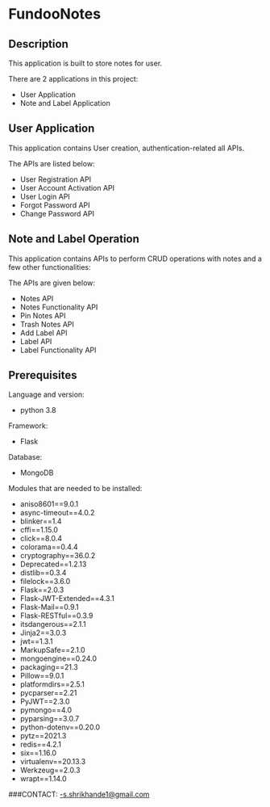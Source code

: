 # FundooNotes 
## Description
This application is built to store notes for user.

There are 2 applications in this project:
- User Application
- Note and Label Application
## User Application
This application contains User creation, authentication-related all APIs.

The APIs are listed below:

- User Registration API
- User Account Activation API
- User Login API
- Forgot Password API
- Change Password API
## Note and Label Operation
This application contains APIs to perform CRUD operations with notes and a few other functionalities:

The APIs are given below:

- Notes API
- Notes Functionality API 
- Pin Notes API
- Trash Notes API
- Add Label API
- Label API
- Label Functionality API
## Prerequisites
Language and version:
- python 3.8

Framework:
- Flask

Database:
- MongoDB

Modules that are needed to be installed:
- aniso8601==9.0.1
- async-timeout==4.0.2
- blinker==1.4
- cffi==1.15.0
- click==8.0.4
- colorama==0.4.4
- cryptography==36.0.2
- Deprecated==1.2.13
- distlib==0.3.4
- filelock==3.6.0
- Flask==2.0.3
- Flask-JWT-Extended==4.3.1
- Flask-Mail==0.9.1
- Flask-RESTful==0.3.9
- itsdangerous==2.1.1
- Jinja2==3.0.3
- jwt==1.3.1
- MarkupSafe==2.1.0
- mongoengine==0.24.0
- packaging==21.3
- Pillow==9.0.1
- platformdirs==2.5.1
- pycparser==2.21
- PyJWT==2.3.0
- pymongo==4.0
- pyparsing==3.0.7
- python-dotenv==0.20.0
- pytz==2021.3
- redis==4.2.1
- six==1.16.0
- virtualenv==20.13.3
- Werkzeug==2.0.3
- wrapt==1.14.0

###CONTACT:
-s.shrikhande1@gmail.com